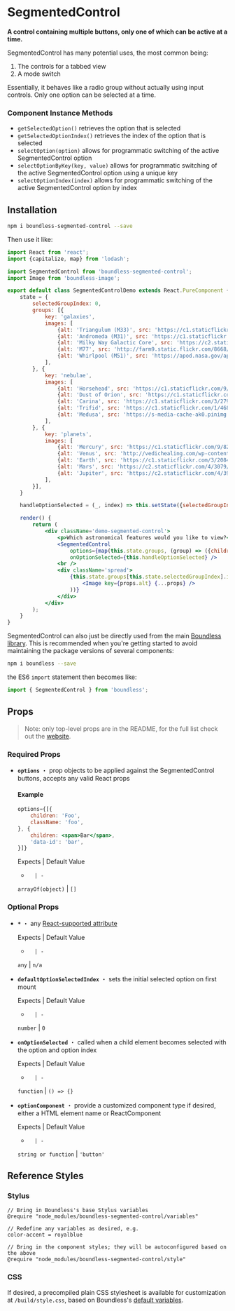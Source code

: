 <!---
THIS IS AN AUTOGENERATED FILE. EDIT PACKAGES/BOUNDLESS-SEGMENTED-CONTROL/INDEX.JS INSTEAD.
-->
# SegmentedControl

__A control containing multiple buttons, only one of which can be active at a time.__

SegmentedControl has many potential uses, the most common being:

1. The controls for a tabbed view
2. A mode switch

Essentially, it behaves like a radio group without actually using input controls. Only one option can be selected at a time.

### Component Instance Methods

- `getSelectedOption()` retrieves the option that is selected
- `getSelectedOptionIndex()` retrieves the index of the option that is selected
- `selectOption(option)` allows for programmatic switching of the active SegmentedControl option
- `selectOptionByKey(key, value)` allows for programmatic switching of the active SegmentedControl option using a unique key
- `selectOptionIndex(index)` allows for programmatic switching of the active SegmentedControl option by index

## Installation

```bash
npm i boundless-segmented-control --save
```

Then use it like:


```jsx
import React from 'react';
import {capitalize, map} from 'lodash';

import SegmentedControl from 'boundless-segmented-control';
import Image from 'boundless-image';

export default class SegmentedControlDemo extends React.PureComponent {
    state = {
        selectedGroupIndex: 0,
        groups: [{
            key: 'galaxies',
            images: [
                {alt: 'Triangulum (M33)', src: 'https://c1.staticflickr.com/5/4128/5043159769_f382995a9b_b.jpg'},
                {alt: 'Andromeda (M31)', src: 'https://c1.staticflickr.com/7/6215/6242076308_d01dccd1b4_b.jpg'},
                {alt: 'Milky Way Galactic Core', src: 'https://c2.staticflickr.com/6/5236/5896162967_a656cf460a_b.jpg'},
                {alt: 'M77', src: 'http://farm9.static.flickr.com/8668/15864469305_b3db67dd1d_m.jpg'},
                {alt: 'Whirlpool (M51)', src: 'https://apod.nasa.gov/apod/image/0602/m51center_hst.jpg'},
            ],
        }, {
            key: 'nebulae',
            images: [
                {alt: 'Horsehead', src: 'https://c1.staticflickr.com/9/8244/8663227196_1e3719be69_b.jpg'},
                {alt: 'Dust of Orion', src: 'https://c1.staticflickr.com/5/4113/5216868239_b53b8d5e80_b.jpg'},
                {alt: 'Carina', src: 'https://c1.staticflickr.com/3/2796/4398656115_ceb9a987ce_b.jpg'},
                {alt: 'Trifid', src: 'https://c1.staticflickr.com/1/468/19550653503_e4e0017579_b.jpg'},
                {alt: 'Medusa', src: 'https://s-media-cache-ak0.pinimg.com/736x/df/5f/71/df5f7105d0de64246395fdda57f51ddf.jpg'},
            ],
        }, {
            key: 'planets',
            images: [
                {alt: 'Mercury', src: 'https://c1.staticflickr.com/9/8228/8497927563_00dcb3fe09_b.jpg'},
                {alt: 'Venus', src: 'http://vedichealing.com/wp-content/uploads/2013/03/Venusflickr-300x300.jpg'},
                {alt: 'Earth', src: 'https://c1.staticflickr.com/3/2084/2222523486_5e1894e314_b.jpg'},
                {alt: 'Mars', src: 'https://c2.staticflickr.com/4/3079/3191775310_bc6a8234d3.jpg'},
                {alt: 'Jupiter', src: 'https://c2.staticflickr.com/4/3935/15652333232_6b44ff9cbf_b.jpg'},
            ],
        }],
    }

    handleOptionSelected = (_, index) => this.setState({selectedGroupIndex: index})

    render() {
        return (
            <div className='demo-segmented-control'>
                <p>Which astronomical features would you like to view?</p>
                <SegmentedControl
                    options={map(this.state.groups, (group) => ({children: capitalize(group.key)}))}
                    onOptionSelected={this.handleOptionSelected} />
                <br />
                <div className='spread'>
                    {this.state.groups[this.state.selectedGroupIndex].images.map((props) => (
                        <Image key={props.alt} {...props} />
                    ))}
                </div>
            </div>
        );
    }
}
```



SegmentedControl can also just be directly used from the main [Boundless library](https://www.npmjs.com/package/boundless). This is recommended when you're getting started to avoid maintaining the package versions of several components:

```bash
npm i boundless --save
```

the ES6 `import` statement then becomes like:

```js
import { SegmentedControl } from 'boundless';
```



## Props

> Note: only top-level props are in the README, for the full list check out the [website](http://boundless.js.org/SegmentedControl).

### Required Props

- __`options`__ ・ prop objects to be applied against the SegmentedControl buttons, accepts any valid React props
  
  #### Example
  
  ```jsx
  options={[{
      children: 'Foo',
      className: 'foo',
  }, {
      children: <span>Bar</span>,
      'data-id': 'bar',
  }]}
  ```

  Expects | Default Value
  -       | -
  `arrayOf(object)` | `[]`


### Optional Props

- __`*`__ ・ any [React-supported attribute](https://facebook.github.io/react/docs/tags-and-attributes.html#html-attributes)

  Expects | Default Value
  -       | -
  `any` | `n/a`

- __`defaultOptionSelectedIndex`__ ・ sets the initial selected option on first mount

  Expects | Default Value
  -       | -
  `number` | `0`

- __`onOptionSelected`__ ・ called when a child element becomes selected with the option and option index

  Expects | Default Value
  -       | -
  `function` | `() => {}`

- __`optionComponent`__ ・ provide a customized component type if desired, either a HTML element name or ReactComponent

  Expects | Default Value
  -       | -
  `string or function` | `'button'`


## Reference Styles
### Stylus
```stylus
// Bring in Boundless's base Stylus variables
@require "node_modules/boundless-segmented-control/variables"

// Redefine any variables as desired, e.g.
color-accent = royalblue

// Bring in the component styles; they will be autoconfigured based on the above
@require "node_modules/boundless-segmented-control/style"
```

### CSS
If desired, a precompiled plain CSS stylesheet is available for customization at `/build/style.css`, based on Boundless's [default variables](https://github.com/enigma-io/boundless/blob/master/variables.styl).

